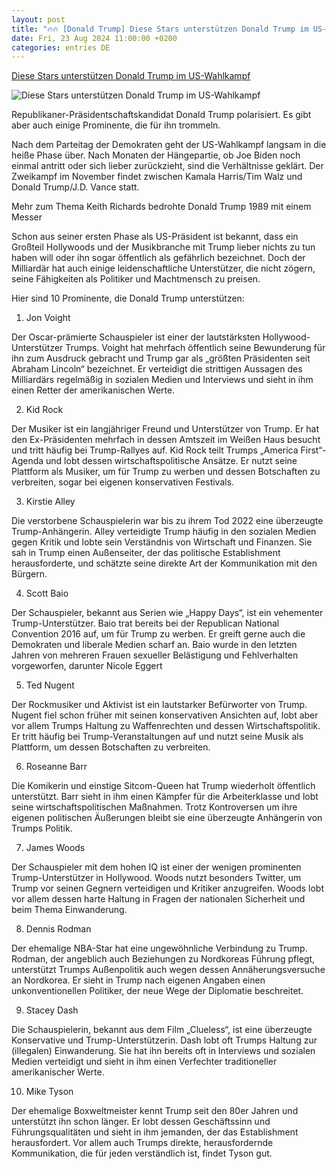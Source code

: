 ```yaml
---
layout: post
title: "🔥🔥 [Donald Trump] Diese Stars unterstützen Donald Trump im US-Wahlkampf"
date: Fri, 23 Aug 2024 11:00:00 +0200
categories: entries DE
---
```

[Diese Stars unterstützen Donald Trump im US-Wahlkampf](https://www.rollingstone.de/donald-trump-prominente-unterstuetzung-2797571/)

![Diese Stars unterstützen Donald Trump im US-Wahlkampf](https://www.rollingstone.de/wp-content/uploads/2024/08/trump-kid-rock-gettyimages-1861203432-scaled.jpg)

Republikaner-Präsidentschaftskandidat Donald Trump polarisiert. Es gibt aber auch einige Prominente, die für ihn trommeln.

Nach dem Parteitag der Demokraten geht der US-Wahlkampf langsam in die heiße Phase über. Nach Monaten der Hängepartie, ob Joe Biden noch einmal antritt oder sich lieber zurückzieht, sind die Verhältnisse geklärt. Der Zweikampf im November findet zwischen Kamala Harris/Tim Walz und Donald Trump/J.D. Vance statt.

Mehr zum Thema Keith Richards bedrohte Donald Trump 1989 mit einem Messer

Schon aus seiner ersten Phase als US-Präsident ist bekannt, dass ein Großteil Hollywoods und der Musikbranche mit Trump lieber nichts zu tun haben will oder ihn sogar öffentlich als gefährlich bezeichnet. Doch der Milliardär hat auch einige leidenschaftliche Unterstützer, die nicht zögern, seine Fähigkeiten als Politiker und Machtmensch zu preisen.

Hier sind 10 Prominente, die Donald Trump unterstützen:

1. Jon Voight

Der Oscar-prämierte Schauspieler ist einer der lautstärksten Hollywood-Unterstützer Trumps. Voight hat mehrfach öffentlich seine Bewunderung für ihn zum Ausdruck gebracht und Trump gar als „größten Präsidenten seit Abraham Lincoln“ bezeichnet. Er verteidigt die strittigen Aussagen des Milliardärs regelmäßig in sozialen Medien und Interviews und sieht in ihm einen Retter der amerikanischen Werte.

2. Kid Rock

Der Musiker ist ein langjähriger Freund und Unterstützer von Trump. Er hat den Ex-Präsidenten mehrfach in dessen Amtszeit im Weißen Haus besucht und tritt häufig bei Trump-Rallyes auf. Kid Rock teilt Trumps „America First“-Agenda und lobt dessen wirtschaftspolitische Ansätze. Er nutzt seine Plattform als Musiker, um für Trump zu werben und dessen Botschaften zu verbreiten, sogar bei eigenen konservativen Festivals.

3. Kirstie Alley

Die verstorbene Schauspielerin war bis zu ihrem Tod 2022 eine überzeugte Trump-Anhängerin. Alley verteidigte Trump häufig in den sozialen Medien gegen Kritik und lobte sein Verständnis von Wirtschaft und Finanzen. Sie sah in Trump einen Außenseiter, der das politische Establishment herausforderte, und schätzte seine direkte Art der Kommunikation mit den Bürgern.

4. Scott Baio

Der Schauspieler, bekannt aus Serien wie „Happy Days“, ist ein vehementer Trump-Unterstützer. Baio trat bereits bei der Republican National Convention 2016 auf, um für Trump zu werben. Er greift gerne auch die Demokraten und liberale Medien scharf an. Baio wurde in den letzten Jahren von mehreren Frauen sexueller Belästigung und Fehlverhalten vorgeworfen, darunter Nicole Eggert

5. Ted Nugent

Der Rockmusiker und Aktivist ist ein lautstarker Befürworter von Trump. Nugent fiel schon früher mit seinen konservativen Ansichten auf, lobt aber vor allem Trumps Haltung zu Waffenrechten und dessen Wirtschaftspolitik. Er tritt häufig bei Trump-Veranstaltungen auf und nutzt seine Musik als Plattform, um dessen Botschaften zu verbreiten.

6. Roseanne Barr

Die Komikerin und einstige Sitcom-Queen hat Trump wiederholt öffentlich unterstützt. Barr sieht in ihm einen Kämpfer für die Arbeiterklasse und lobt seine wirtschaftspolitischen Maßnahmen. Trotz Kontroversen um ihre eigenen politischen Äußerungen bleibt sie eine überzeugte Anhängerin von Trumps Politik.

7. James Woods

Der Schauspieler mit dem hohen IQ ist einer der wenigen prominenten Trump-Unterstützer in Hollywood. Woods nutzt besonders Twitter, um Trump vor seinen Gegnern verteidigen und Kritiker anzugreifen. Woods lobt vor allem dessen harte Haltung in Fragen der nationalen Sicherheit und beim Thema Einwanderung.

8. Dennis Rodman

Der ehemalige NBA-Star hat eine ungewöhnliche Verbindung zu Trump. Rodman, der angeblich auch Beziehungen zu Nordkoreas Führung pflegt, unterstützt Trumps Außenpolitik auch wegen dessen Annäherungsversuche an Nordkorea. Er sieht in Trump nach eigenen Angaben einen unkonventionellen Politiker, der neue Wege der Diplomatie beschreitet.

9. Stacey Dash

Die Schauspielerin, bekannt aus dem Film „Clueless“, ist eine überzeugte Konservative und Trump-Unterstützerin. Dash lobt oft Trumps Haltung zur (illegalen) Einwanderung. Sie hat ihn bereits oft in Interviews und sozialen Medien verteidigt und sieht in ihm einen Verfechter traditioneller amerikanischer Werte.

10. Mike Tyson

Der ehemalige Boxweltmeister kennt Trump seit den 80er Jahren und unterstützt ihn schon länger. Er lobt dessen Geschäftssinn und Führungsqualitäten und sieht in ihm jemanden, der das Establishment herausfordert. Vor allem auch Trumps direkte, herausfordernde Kommunikation, die für jeden verständlich ist, findet Tyson gut.

